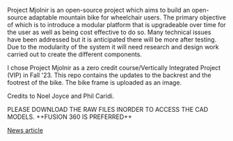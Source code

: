 Project Mjolnir is an open-source project which aims to build an open-source adaptable mountain bike for wheelchair users. 
The primary objective of which is to introduce a modular platform that is upgradeable over time for the user as well as being cost effective to do so.
Many technical issues have been addressed but it is anticipated there will be more after testing.
Due to the modularity of the system it will need research and design work carried out to create the different components.

I chose Project Mjolnir as a zero credit course/Vertically Integrated Project (VIP) in Fall '23. This repo contains the updates to the backrest and the footrest of the bike. 
The bike frame is uploaded as an image.

Credits to Noel Joyce and Phil Caridi.

PLEASE DOWNLOAD THE RAW FILES INORDER TO ACCESS THE CAD MODELS.
++FUSION 360 IS PREFERRED++

[News article](https://www.silive.com/news/2023/08/an-adaptive-bike-gives-woman-a-new-chance-for-mobility-at-freshkills-park.html)

